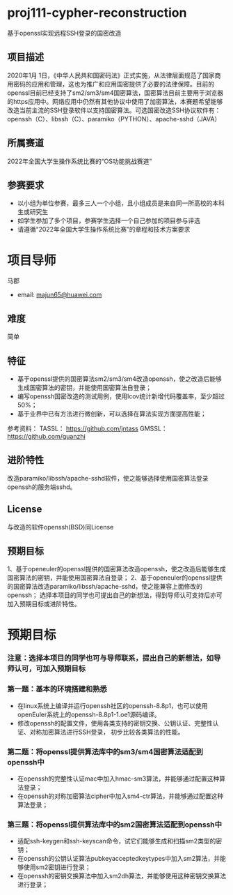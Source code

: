 # proj111-cypher-reconstruction
基于openssl实现远程SSH登录的国密改造

## 项目描述

2020年1月 1日，《中华人民共和国密码法》正式实施，从法律层面规范了国家商用密码的应用和管理，这也为推广和应用国密提供了必要的法律保障。目前的openssl目前已经支持了sm2/sm3/sm4国密算法，国密算法目前主要用于浏览器的https应用中。网络应用中仍然有其他协议中使用了加密算法，本赛题希望能够改造当前主流的SSH登录软件以支持国密算法。可选国密改造SSH协议软件有：openssh（C）、libssh（C）、paramiko（PYTHON）、apache-sshd（JAVA）

## 所属赛道

2022年全国大学生操作系统比赛的“OS功能挑战赛道”

## 参赛要求

- 以小组为单位参赛，最多三人一个小组，且小组成员是来自同一所高校的本科生或研究生
- 如学生参加了多个项目，参赛学生选择一个自己参加的项目参与评选
- 请遵循“2022年全国大学生操作系统比赛”的章程和技术方案要求

# 项目导师

马郡

- email: majun65@huawei.com

## 难度

简单

## 特征

- 基于openssl提供的国密算法sm2/sm3/sm4改造openssh，使之改造后能够生成国密算法的密钥，并能使用国密算法自登录；
- 编写openssh国密改造的测试用例，使用lcov统计新增代码覆盖率，至少超过50%；
- 基于业界中已有方法进行微创新，可以选择在算法实现方面提高性能；

参考资料：
TASSL： https://github.com/jntass
GMSSL： https://github.com/guanzhi

## 进阶特性

改造paramiko/libssh/apache-sshd软件，使之能够选择使用国密算法登录openssh的服务端sshd。

## License

与改造的软件openssh(BSD)同License

## 预期目标

1、基于openeuler的openssl提供的国密算法改造openssh，使之改造后能够生成国密算法的密钥，并能使用国密算法自登录；
2、基于openeuler的openssl提供的国密算法改造paramiko/libssh/apache-sshd，使之能兼容上面修改的openssh；
选择本项目的同学也可提出自己的新想法，得到导师认可支持后亦可加入预期目标或进阶特性。


# 预期目标

### 注意：选择本项目的同学也可与导师联系，提出自己的新想法，如导师认可，可加入预期目标

### 第一题：基本的环境搭建和熟悉

- 在linux系统上编译并运行openssh社区的openssh-8.8p1，也可以使用openEuler系统上的openssh-8.8p1-1.oe1源码编译。
- 修改openssh的配置文件，使用各类支持的密钥交换、公钥认证、完整性认证、对称加密算法进行SSH登录，
  初步比较各类算法的性能。

### 第二题：将openssl提供算法库中的sm3/sm4国密算法适配到openssh中

- 在openssh的完整性认证mac中加入hmac-sm3算法，并能够通过配置这种算法登录；
- 在openssh的对称加密算法cipher中加入sm4-ctr算法，并能够通过配置这种算法登录；

### 第三题：将openssl提供算法库中的sm2国密算法适配到openssh中

- 适配ssh-keygen和ssh-keyscan命令，试它们能够生成和扫描sm2类型的密钥；
- 在openssh的公钥认证算法pubkeyacceptedkeytypes中加入sm2算法，并能够使用sm2密钥进行登录；
- 在openssh的密钥交换算法中加入sm2dh算法，并能够使用这种密钥交换算法进行登录；
